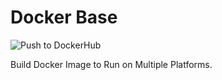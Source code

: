 # Docker Base

![Push to DockerHub](https://github.com/danielcristho/docker-base/actions/workflows/push-to-dockerhub.yml/badge.svg)

Build Docker Image to Run on Multiple Platforms.